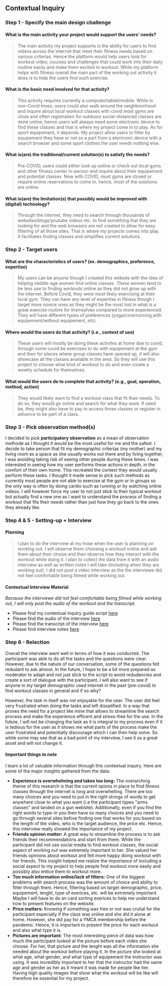 ## Contextual Inquiry

### Step 1 - Specify the main design challenge 

#### What is the main activity your project would support the users’ needs?
> The main activity my project supports is the ability for users to find videos across the internet that meet their fitness needs based on various criterias. Hence the platform would help users look for workout video, courses and challenges that could work into their daily routine easily and make them excited to workout. While my platform helps with fitness overall the main part of the working out activity it does is to help the users find such exercise. 

#### What is the basic need involved for that activity?
> This activity requires currently a computer/tablet/mobile. While in non-Covid times, users could also walk around the neighboorhood and inquire about local workout classes with covid most gyms are close and often registration for outdoors social-distanced classes are done online, hence users will always need some electronic device to find these classes and that is where my project come in to play. As for sport equipement, it depends. My project allow users to filter by equipement they have or not so a part from a electronic device with a search browser and some sport clothes the user needs nothing else. 

#### What is(are) the traditional/current solution(s) to satisfy the needs?
> Pre-COVID, users could either look up online or check out local gyms and other fitness center in-person and inquire about their equipement and potential classes. Now with COVID, most gyms are closed or require online reservations to come in, hence, most of the solutions are online.  

#### What is(are) the limitation(s) that possibly would be improved with (digital) technology?
> Through the internet, they need to search through thousands of websites/blogs/youtube videos etc. to find something that they are looking for and the web browsers are not created to allow for easy filtering of all those sites. That is where my projects comes into play. It facilitates finding classes and simplifies current solutions.

### Step 2 - Target users 

#### What are the characteristics of users? (ex. demographics, preference, expertise) 
> My users can be anyone though I created this website with the idea of helping middle-age women find online classes. These women tend to be less use to finding workouts online as they did not grow up with the internet. Before Covid, they were most likely exercising at their local gym. They can have any level of expertise in fitness though I target more novice ones as they might be the most lost in what is a great exercise routine for themselves compared to more experienced. They will have different types of preferences (yoga/core/running,with equipement/without equipement, etc). 

#### Where would the users do that activity? (i.e., context of use)
> These users will mostly be doing these activites at home due to covid, through some could be exercises to do with equipement at the gym and then for places where group classes have opened up, it will also showcase all the classes available in the area. So they will use this project to choose what kind of workout to do and even create a weekly schedule for themselves. 

#### What would the users do to complete that activity? (e.g., goal, operation, method, action)
> They would likely want to find a workout class that fit their needs. To do so, they would go online and search for what they want. If need be, they might also have to pay to access those classes or register in advance to be part of a class. 

### Step 3 - Pick observation method(s)
I decided to pick **participatory observation** as a mean of observation methode as I thought it would be the most useful for me and the safest. I decide to take person that fit my demographic criterias (my mother) and my living room as a space as she usually works out there and by living together, I was avoiding taking risk of seeing other people during these times. I was interested in seeing how my user performs these actions in depth, in the comfort of their own home. This recreated the context they would usually perform these tasks.
I thought it made sense to pick such methods as currently most people are not able to exercise at the gym or in groups so the only way is often by doing cardio such as running or by watching online videos. 
I will however force my user to not just stick to their typical workout but actually find a new one as I want to understand the process of finding a workout that fits their needs rather than just how they go back to the ones they already like. 

### Step 4 & 5 - Setting-up + Interview

#### Planning 
> I plan to do the interview at my hose when the user is planning on working out. I will observe them choosing a workout online and ask them about their choise and then observe how they interact with the workout while doing it. I plan to collect the data from it with an audio interview as well as written notes I will take (including when they are working out). I did not post a video interview as the the interviewe did not feel comfortable being filmed while working out. 

#### Contextual Interview Material
*Because the interviewe did not feel comfortable being filmed while working out, I will only post the audio of the workout and the transcript.*

* Please find my contextual inquiry guide script [here](https://docs.google.com/document/d/1k-YUpLMlWf4HpT_52NV4pB9DiD5obErS7qDabP8DCug/edit?usp=sharing)
* Please find the audio of the interview [here](https://drive.google.com/file/d/1kgUQlv33uadG6k9_0LzbzBOTQQ4cVwif/view?usp=sharing)
* Please find the transcript of the interview [here](audio_contextual_otter.ai.txt)
* Please find interview notes [here](notes_from_contextual.pdf)

### Step 6 - Relection

Overall the interview went well in terms of how it was conducted. The participant was able to do all the tasks and the questions were clear. However, due to the nature of our conversation, some of the questions felt redudant to ask almost. In the future, I hope to be a bit more prepared as moderator to adapt and not just stick to the script to avoid redudancies and create a sort of dialogue with the participant. I will also want to see if anyone in my target demographic used internet in the past (pre-covid) to find workout classes in general and if so why?

However, the task in itself was not enjoyable for the user. The user did feel very frustrated when doing the tasks and left dissatified. In a way that proves the need for a project like mine that allows to streamline the search process and make the experience efficent and stress-free for the use. In the future, I will not be changing the task as it is integral to my process even if it is tedious for the user as it shows me what parts of the process make the user frustrated and potentially discourage which I can then help solve. So while some may see that as a bad point of my interview, I see it as a great asset and will not change it. 

#### Important things to note
I learn a lot of valuable information through this contextual inquiry. Here are some of the major insights gathered from the data:
* **Experience is overwhelming and takes too long:** The overarching theme of this research is that the current opions in place to find fitness classes through the internet is long and overwhelling. There are too many choices and you need to put in the right strings of words to get anywhere close to what you want (i.e the participant types "arms classes" and landed on a gun website). Additionally, even if you find the right words to type-in you then have so many choices and you need to go through several sites before finding one that works for you based on the length of the video, who is the target audience, the price etc. Hence, this interview really showed the importance of my project.
* **Friends opinion matter:** A great way to streamline the process is to ask friends their recommendations and start from there. While the participant did not use social media to find workout classes, the social aspect of working out was extremely important to her. She valued her friends opinions about workout and felt more happy doing workout with her friends. This insight helped me realize the importance of including a social aspect to my project to help people find workout more easily and possibly also entice them to workout more. 
* **Too much information online/lack of filters:** One of the biggest problems with search process was the amount of choice and ability to filter through them. Hence, filtering based on target demographic, price, equipement, lenght, type of exerices, etc. will be extremely important. Maybe I will have to do an card sorting exerices to help me understand how to present features on the website. 
* **Price matters:** Knowing if something was free or not was crutial for the participant especially if the class was online and she did it alone at home. However, she did pay for a YMCA membership before the pandemic. Hence, it is important to present the price for each workout and also what type it is. 
* **Pictures are important:** The most interesting piece of data was how much the participant looked at the picture before each video she choose. For her, that picture and the lenght was all the information she needed about the workout before playing it. In the picture she looked at what age, what gender, and what type of equipement the instructor was using. It was incredibly important to her that the instructor had the same age and gender as her as it meant it was made for people like her. Having high quality images that show what the workout will be like will therefore be essential for my project. 
